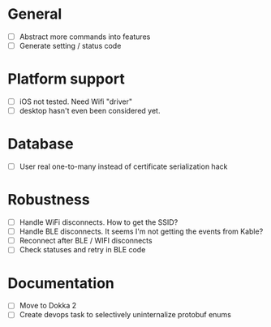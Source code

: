# General
- [ ] Abstract more commands into features
- [ ] Generate setting / status code

# Platform support

- [ ] iOS not tested. Need Wifi "driver"
- [ ] desktop hasn't even been considered yet.

# Database

- [ ] User real one-to-many instead of certificate serialization hack

# Robustness 

- [ ] Handle WiFi disconnects. How to get the SSID?
- [ ] Handle BLE disconnects. It seems I'm not getting the events from Kable?
- [ ] Reconnect after BLE / WIFI disconnects
- [ ] Check statuses and retry in BLE code

# Documentation

- [ ] Move to Dokka 2
- [ ] Create devops task to selectively uninternalize protobuf enums